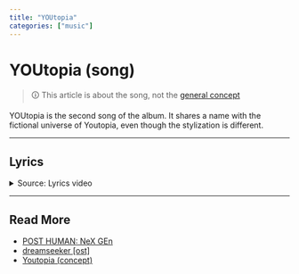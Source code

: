 ```yaml
---
title: "YOUtopia"
categories: ["music"]
---
```

# YOUtopia (song)

> 🛈 This article is about the song, not the [general concept](../lore/youtopia)

YOUtopia is the second song of the album. It shares a name with the fictional universe of Youtopia, 
even though the stylization is different.

***

## Lyrics

<details class="lyrics">
<summary>Source: Lyrics video</summary>

> there’s a place i wanna take you
> but i’m not quite there myself yet
> i’m getting better but there’s still days
> where i wish that i was someone else
>
> but i know
> there is a home
> somewhere
> beyond my bones
> and i’m just too terrified
> to dive inside 
>
> soul like a cemetery
> hard to ignore
> we’re sick to the core
> a world’s been buried
> where love is the law
> a youtopia
> (scream) 
>
> golden raspberry
> for the performance in your head
> stop pushing daisies
> no one wants flowers
> when they’re dead 
>
> soul like a cemetery
> hard to ignore
> we’re sick to the core
> a world’s been buried
> where love is the law
> a youtopia
>
> there is a home
> beyond our bones
> so connect
> to the divine
> it’s ok to cry
> yeah
> soul like a cemetery
> hard to ignore
> we’re sick to the core
> a world’s been buried
> where love is the law
> a youtopia
> there's a place i wanna take you
> a youtopia
> there's a place i wanna take you
> a youtopia
> there's a place i wanna take you
> where love is the law
> a youtopia

</details>

***

## Read More

- [POST HUMAN: NeX GEn](ph-nex-gen)
- [dreamseeker [ost]](song-dreamseeker)
- [Youtopia (concept)](../lore/youtopia)